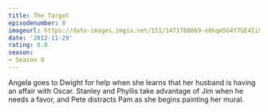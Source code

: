 ```yaml
---
title: The Target
episodenumber: 8
imageurl: https://dato-images.imgix.net/151/1471788869-e6hqm5G4Y7GE4Ii9o5reSGuu4RF.jpg?ixlib=rb-1.1.0&ch=DPR%2CWidth&auto=compress%2Cformat
date: '2012-11-29'
rating: 8.0
season:
- Season 9
---
```


Angela goes to Dwight for help when she learns that her husband is having an affair with Oscar. Stanley and Phyllis take advantage of Jim when he needs a favor, and Pete distracts Pam as she begins painting her mural. 